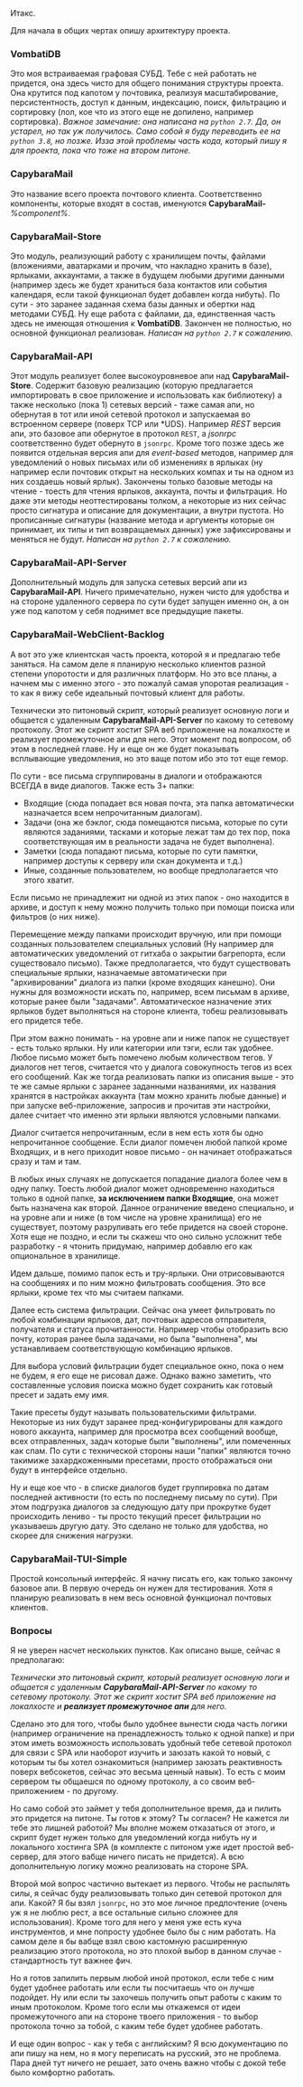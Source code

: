 Итакс.

Для начала в общих чертах опишу архитектуру проекта.

### VombatiDB
Это моя встраиваемая графовая СУБД. Тебе с ней работать не придется, она здесь чисто для общего понимания структуры проекта. Она крутится под капотом у почтовика, реализуя масштабирование, персистентность, доступ к данным, индексацию, поиск, фильтрацию и сортировку (лол, кое что из этого еще не допилено, например сортировка). *Важное замечание: она написана на `python 2.7`. Да, он устарел, но так уж получилось. Само собой я буду переводить ее на `python 3.8`, но позже. Изза этой проблемы часть кода, который пишу я для проекта, пока что тоже на втором питоне.*

### CapybaraMail
Это название всего проекта почтового клиента. Соответственно компоненты, которые входят в состав, именуются **CapybaraMail-***%component%*.

### CapybaraMail-Store
Это модуль, реализующий работу с хранилищем почты, файлами (вложениями, аватарками и прочим, что накладно хранить в базе), ярлыками, аккаунтами, а также в будущем любыми другими данными (например здесь же будет храниться база контактов или события календаря, если такой функционал будет добавлен когда нибуть). По сути - это заранее заданная схема базы данных и обертки над методами СУБД. Ну еще работа с файлами, да, единственная часть здесь не имеющая отношения к **VombatiDB**. Закончен не полностью, но основной функционал реализован. *Написан на `python 2.7` к сожалению.*

### CapybaraMail-API
Этот модуль реализует более высокоуровневое апи над **CapybaraMail-Store**. Содержит базовую реализацию (которую предлагается импортировать в свое приложение и использовать как библиотеку) а также несколько (пока 1) сетевых версий - таже самая апи, но обернутая в тот или иной сетевой протокол и запускаемая во встроенном сервере (поверх TCP или \*UDS). Например *REST* версия апи, это базовое апи обернутое в протокол `REST`, а *jsonrpc* соответственно будет обернуто в `jsonrpc`. Кроме того позже здесь же появится отдельная версия апи для *event-based* методов, например для уведомлений о новых письмах или об изменениях в ярлыках (ну например если почтовик открыт на нескольких компах и ты на одном из них создаешь новый ярлык). Закончены только базовые методы на чтение - тоесть для чтения ярлыков, аккаунта, почты и фильтрация. Но даже эти методы неоттестированы толком, а некоторые из них сейчас просто сигнатура и описание для документации, а внутри пустота. Но прописанные сигнатуры (название метода и аргументы которые он принимает, их типы и тип возвращаемых данных) уже зафиксированы и меняться не будут. *Написан на `python 2.7` к сожалению.*

### CapybaraMail-API-Server
Дополнительный модуль для запуска сетевых версий апи из **CapybaraMail-API**. Ничего примечательно, нужен чисто для удобства и на стороне удаленного сервера по сути будет запущен именно он, а он уже под капотом у себя поднимет все предыдущие пакеты.

### CapybaraMail-WebClient-Backlog
А вот это уже клиентская часть проекта, которой я и предлагаю тебе заняться. На самом деле я планирую несколько клиентов разной степени упоротости и для различных платформ. Но это все планы, а начнем мы с именно этого - это пожалуй самая упоротая реализация - то как я вижу себе идеальный почтовый клиент для работы.

Технически это питоновый скрипт, который реализует основную логи и общается с удаленным **CapybaraMail-API-Server** по какому то сетевому протоколу. Этот же скрипт хостит SPA веб приложение на локалхосте и реализует промежуточное апи для него. Этот момент под вопросом, об этом в последней главе. Ну и еще он же будет показывать всплывающие уведомления, но это ваще потом ибо это тот еще гемор.

По сути - все письма сгруппированы в диалоги и отображаются ВСЕГДА в виде диалогов. Также есть 3+ папки:

* Входящие (сюда попадает вся новая почта, эта папка автоматически назначается всем непрочитанным диалогам).
* Задачи (она же бэклог, сюда помещаются письма, которые по сути являются заданиями, тасками и которые лежат там до тех пор, пока соответствующая им в реальности задача не будет выполнена).
* Заметки (сюда попадают письма, которые по сути памятки, например доступы к серверу или скан документа и т.д.)
* Иные, созданные пользователем, но вообще предполагается что этого хватит.

Если письмо не принадлежит ни одной из этих папок - оно находится в архиве, и доступ к нему можно получить только при помощи поиска или фильтров (о них ниже).

Перемещение между папками происходит вручную, или при помощи созданных пользователем специальных условий (Ну например для автоматических уведомлений от гитхаба о закрытии багрепорта, если существовало письмо). Также предполагается, что будут существовать специальные ярлыки, назначаемые автоматически при "архивировании" диалога из папки (кроме входящих канешно). Они нужны для возможности искать по, например, всем письмам в архиве, которые ранее были "задачами". Автоматическое назначение этих ярлыков будет выполняться на стороне клиента, тобеш реализовывать его придется тебе.

При этом важно понимать - на уровне апи и ниже папок не существует - есть только ярлыки. Ну или категории или тэги, если так удобнее. Любое письмо может быть помечено любым количеством тегов. У диалогов нет тегов, считается что у диалога совокупность тегов из всех его сообщений. Как же тогда реализовать папки из описания выше - это те же самые ярлыки с заранее заданными названиями, их названия хранятся в настройках аккаунта (там можно хранить любые данные) и при запуске веб-приложение, запросив и прочитав эти настройки, далее считает что именно эти ярлыки являются условными папками.

Диалог считается непрочитанным, если в нем есть хотя бы одно непрочитанное сообщение. Если диалог помечен любой папкой кроме Входящих, и в него приходит новое письмо - он начинает отображаться сразу и там и там.

В любых иных случаях не допускается попадание диалога более чем в одну папку. Тоесть любой диалог может одновременно находиться только в одной папке, **за исключением папки Входящие**, она может быть назначена как второй. Данное ограничение введено специально, и на уровне апи и ниже (в том числе на уровне хранилища) его не существует, поэтому разруливать его тебе придется на своей стороне. Хотя еще не поздно, и если ты скажеш что оно сильно усложнит тебе разработку - я чтонить придумаю, например добавлю его как опциональное в хранилище.

Идем дальше, помимо папок есть и тру-ярлыки. Они отрисовываются на сообщениях и по ним можно фильтровать сообщения. Это все ярлыки, кроме тех что мы считаем папками.

Далее есть система фильтрации. Сейчас она умеет фильтровать по любой комбинации ярлыков, дат, почтовых адресов отправителя, получателя и статуса прочитанности. Например чтобы отобразить всю почту, которая ранее была задачами, но была "выполнена", мы устанавливаем соответствующую комбинацию ярлыков.

Для выбора условий фильтрации будет специальное окно, пока о нем не будем, я его еще не рисовал даже. Однако важно заметить, что составленные условия поиска можно будет сохранить как готовый пресет и задать ему имя.

Такие пресеты будут называть пользовательскими фильтрами. Некоторые из них будут заранее пред-конфигурированы для каждого нового аккаунта, например для просмотра всех сообщений вообще, всех отправленных, задач которые были "выполнены", или помеченных как спам. По сути с технической стороны наши "папки" являются точно такимиже захардкоженными пресетами, просто отображаться они будут в интерфейсе отдельно.

Ну и еще кое что - в списке диалогов будет группировка по датам последней активности (то есть по последнему письму по сути). При этом подгрузка диалогов за следующую дату при прокрутке будет происходить лениво - ты просто текущий пресет фильтрации но указываешь другую дату. Это сделано не только для удобства, но скорее для снижения нагрузки.

### CapybaraMail-TUI-Simple
Простой консольный интерфейс. Я начну писать его, как только закончу базовое апи. В первую очередь он нужен для тестирования. Хотя я планирую реализовать в нем весь основной функционал почтовых клиентов.

### Вопросы
Я не уверен насчет нескольких пунктов. Как описано выше, сейчас я предполагаю:

_Технически это питоновый скрипт, который реализует основную логи и общается с удаленным **CapybaraMail-API-Server** по какому то сетевому протоколу. Этот же скрипт хостит SPA веб приложение на локалхосте и **реализует промежуточное апи** для него._

Сделано это для того, чтобы было удобнее вынести сюда часть логики (например ограничение на пренадлежность только к одной папке) и при этом иметь возможность использовать удобный тебе сетевой протокол для связи с SPA или наоборот изучить и заюзать какой то новый, с которым ты бы хотел ознакомиться (например заюзать реактивность поверх вебсокетов, сейчас это весьма ценный навык). То есть с моим сервером ты общаешся по одному протоколу, а со своим веб-приложением - по другому.

Но само собой это займет у тебя дополнительное время, да и пилить это придется на питоне. Ты готов к этому? Ты согласен? Не кажется ли тебе это лишней работой? Мы вполне можем отказаться от этого, и скрипт будет нужен только для уведомлений когда нибуть ну и локального хостинга SPA (в комплекте с питоном уже идет простой веб-сервер, для этого вабще ничего писать не придется). А всю дополнительную логику можно реализовать на стороне SPA.

Второй мой вопрос частично вытекает из первого. Чтобы не распылять силы, я сейчас буду реализовывать только дин сетевой протокол для апи. Какой? Я бы взял `jsonrpc`, но это мое личное предпочтение (очень уж я не люблю рест, а все остальные сильно сложнее для использования). Кроме того для него у меня уже есть куча инструментов, и мне попросту удобнее было бы с ним работать. На самом деле я бы вабще взял свою кастомную расширенную реализацию этого протокола, но это плохой выбор в данном случае - стандартность тут важнее фич.

Но я готов запилить первым любой иной протокол, если тебе с ним будет удобнее работать или если ты посчитаешь что он лучше подойдет. Ну или если ты захочешь получить опыт работы с каким то иным протоколом. Кроме того если мы откажемся от идеи промежуточного апи на стороне твоего приложения - то выбор протокола точно за тобой, с каким тебе будет удобнее работать.

И еще один вопрос - как у тебя с английским? Я всю документацию по апи пишу на нем, но я могу переписать на русский, это не проблема. Пара дней тут ничего не решает, зато очень важно чтобы с докой тебе было комфортно работать.







